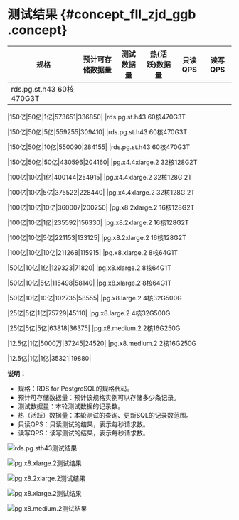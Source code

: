 # 测试结果 {#concept_fll_zjd_ggb .concept}

|规格|预计可存储数据量|测试数据量|热\(活跃\)数据量|只读QPS|读写QPS|
|--|--------|-----|----------|-----|-----|
|rds.pg.st.h43 60核470G3T

 |150亿|50亿|1亿|573651|336850|
|rds.pg.st.h43 60核470G3T

 |150亿|50亿|5亿|559255|309410|
|rds.pg.st.h43 60核470G3T

 |150亿|50亿|10亿|550090|284155|
|rds.pg.st.h43 60核470G3T

 |150亿|50亿|50亿|430596|204160|
|pg.x4.4xlarge.2 32核128G2T

 |100亿|10亿|1亿|400144|254915|
|pg.x4.4xlarge.2 32核128G 2T

 |100亿|10亿|5亿|375522|228440|
|pg.x4.4xlarge.2 32核128G 2T

 |100亿|10亿|10亿|360007|200250|
|pg.x8.2xlarge.2 16核128G2T

 |100亿|10亿|1亿|235592|156330|
|pg.x8.2xlarge.2 16核128G2T

 |100亿|10亿|5亿|221153|133125|
|pg.x8.2xlarge.2 16核128G2T

 |100亿|10亿|10亿|211268|115915|
|pg.x8.xlarge.2 8核64G1T

 |50亿|10亿|1亿|129323|71820|
|pg.x8.xlarge.2 8核64G1T

 |50亿|10亿|5亿|115498|58140|
|pg.x8.xlarge.2 8核64G1T

 |50亿|10亿|10亿|102735|58555|
|pg.x8.large.2 4核32G500G

 |25亿|5亿|1亿|75729|45110|
|pg.x8.large.2 4核32G500G

 |25亿|5亿|5亿|63818|36375|
|pg.x8.medium.2 2核16G250G

 |12.5亿|1亿|5000万|37245|24520|
|pg.x8.medium.2 2核16G250G

 |12.5亿|1亿|1亿|35321|19880|

**说明：** 

-   规格：RDS for PostgreSQL的规格代码。
-   预计可存储数据量：预计该规格实例可以存储多少条记录。
-   测试数据量：本轮测试数据的记录数。
-   热（活跃）数据量：本轮测试的查询、更新SQL的记录数范围。
-   只读QPS：只读测试的结果，表示每秒请求数。
-   读写QPS：读写测试的结果，表示每秒请求数。

![rds.pg.sth43测试结果](http://static-aliyun-doc.oss-cn-hangzhou.aliyuncs.com/assets/img/84644/155747161635553_zh-CN.png)

![pg.x8.xlarge.2测试结果](http://static-aliyun-doc.oss-cn-hangzhou.aliyuncs.com/assets/img/84644/155747161635554_zh-CN.png)

![pg.x8.2xlarge.2测试结果](http://static-aliyun-doc.oss-cn-hangzhou.aliyuncs.com/assets/img/84644/155747161635555_zh-CN.png)

![pg.x8.xlarge.2测试结果](http://static-aliyun-doc.oss-cn-hangzhou.aliyuncs.com/assets/img/84644/155747161635556_zh-CN.png)

![pg.x8.medium.2测试结果](http://static-aliyun-doc.oss-cn-hangzhou.aliyuncs.com/assets/img/84644/155747161635557_zh-CN.png)

